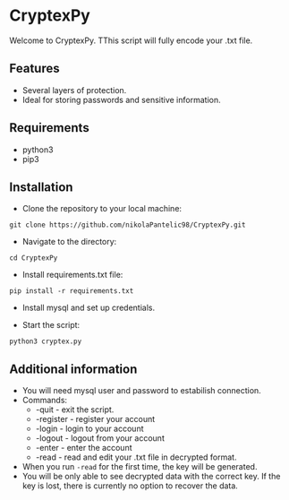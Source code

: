 # CryptexPy

Welcome to CryptexPy. TThis script will fully encode your .txt file.

## Features

- Several layers of protection.
- Ideal for storing passwords and sensitive information.

## Requirements

- python3
- pip3

## Installation

* Clone the repository to your local machine:

```
git clone https://github.com/nikolaPantelic98/CryptexPy.git
```

* Navigate to the directory:

```
cd CryptexPy
```

* Install requirements.txt file:

```
pip install -r requirements.txt
```

* Install mysql and set up credentials.

* Start the script:

```
python3 cryptex.py
```

## Additional information

- You will need mysql user and password to estabilish connection.
- Commands:
  - -quit - exit the script.
  - -register - register your account
  - -login - login  to your account
  - -logout - logout from your account
  - -enter - enter the account
  - -read - read and edit your .txt file in decrypted format.
- When you run `-read` for the first time, the key will be generated.
- You will be only able to see decrypted data with the correct key. If the key is lost, there is currently no option to recover the data.

